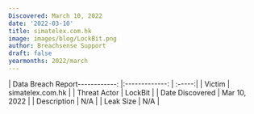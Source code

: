 ```yaml
---
Discovered: March 10, 2022
date: '2022-03-10'
title: simatelex.com.hk
image: images/blog/LockBit.png
author: Breachsense Support
draft: false
yearmonths: 2022/march
---
```


| Data Breach Report------------:   |:-------------:    | :-----:|
| Victim    | simatelex.com.hk      | 
| Threat Actor    | LockBit      | 
| Date Discovered    | Mar 10, 2022      | 
| Description    | N/A      | 
| Leak Size    | N/A      | 

